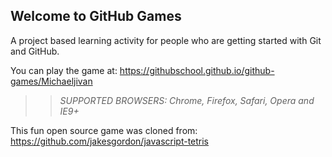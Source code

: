 ## Welcome to GitHub Games

A project based learning activity for people who are getting started with Git and GitHub.

You can play the game at: https://githubschool.github.io/github-games/Michaeljivan

>> _*SUPPORTED BROWSERS*: Chrome, Firefox, Safari, Opera and IE9+_

This fun open source game was cloned from: https://github.com/jakesgordon/javascript-tetris
